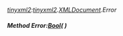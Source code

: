 _[tinyxml2](../../modules/tinyxml2/tinyxml2-module.md):[tinyxml2](../../modules/tinyxml2/tinyxml2-module.md).[XMLDocument](../../modules/tinyxml2/tinyxml2-xmldocument.md).Error_
##### Method Error:[Bool](../../modules/wonkey/wonkey-types-bool.md)(  )
